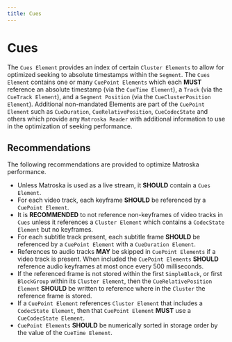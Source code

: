 ```yaml
---
title: Cues
---
```


# Cues

The `Cues Element` provides an index of certain `Cluster Elements` to allow for optimized
seeking to absolute timestamps within the `Segment`. The `Cues Element` contains one or
many `CuePoint Elements` which each **MUST** reference an absolute timestamp (via the
`CueTime Element`), a `Track` (via the `CueTrack Element`), and a `Segment Position`
(via the `CueClusterPosition Element`). Additional non-mandated Elements are part of
the `CuePoint Element` such as `CueDuration`, `CueRelativePosition`, `CueCodecState`
and others which provide any `Matroska Reader` with additional information to use in
the optimization of seeking performance.

## Recommendations

The following recommendations are provided to optimize Matroska performance.

- Unless Matroska is used as a live stream, it **SHOULD** contain a `Cues Element`.
- For each video track, each keyframe **SHOULD** be referenced by a `CuePoint Element`.
- It is **RECOMMENDED** to not reference non-keyframes of video tracks in `Cues` unless
  it references a `Cluster Element` which contains a `CodecState Element` but no keyframes.
- For each subtitle track present, each subtitle frame **SHOULD** be referenced by a
  `CuePoint Element` with a `CueDuration Element`.
- References to audio tracks **MAY** be skipped in `CuePoint Elements` if a video track
  is present. When included the `CuePoint Elements` **SHOULD** reference audio keyframes
  at most once every 500 milliseconds.
- If the referenced frame is not stored within the first `SimpleBlock`, or first
  `BlockGroup` within its `Cluster Element`, then the `CueRelativePosition Element`
   **SHOULD** be written to reference where in the `Cluster` the reference frame is stored.
- If a `CuePoint Element` references `Cluster Element` that includes a `CodecState Element`,
  then that `CuePoint Element` **MUST** use a `CueCodecState Element`.
- `CuePoint Elements` **SHOULD** be numerically sorted in storage order by the value of the `CueTime Element`.

